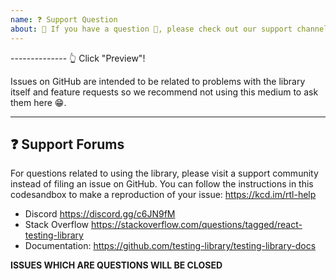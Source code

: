 ```yaml
---
name: ❓ Support Question
about: 🛑 If you have a question 💬, please check out our support channels!
---
```


-------------- 👆 Click "Preview"!

Issues on GitHub are intended to be related to problems with the library itself
and feature requests so we recommend not using this medium to ask them here 😁.

---

## ❓ Support Forums

For questions related to using the library, please visit a support community
instead of filing an issue on GitHub. You can follow the instructions in this
codesandbox to make a reproduction of your issue: https://kcd.im/rtl-help

- Discord https://discord.gg/c6JN9fM
- Stack Overflow
  https://stackoverflow.com/questions/tagged/react-testing-library
- Documentation: https://github.com/testing-library/testing-library-docs

**ISSUES WHICH ARE QUESTIONS WILL BE CLOSED**
